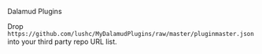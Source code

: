 Dalamud Plugins

Drop `https://github.com/lushc/MyDalamudPlugins/raw/master/pluginmaster.json` into your third party repo URL list.
